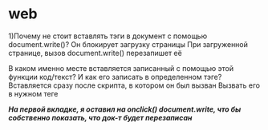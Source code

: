 # web
1)Почему не стоит вставлять тэги в документ с помощью document.write()?
    Он блокирует загрузку страницы
    При загруженной странице, вызов document.write() перезапишет её
    
    
  В каком именно месте вставляется записанный с помощью этой функции
  код/текст? И как его записать в определенном тэге?
    Вставляется сразу после скрипта, в котором он был вызван
    Вызвать его в нужном теге 


***На первой вкладке, я оставил на onclick() document.write, что бы собственно показать, что док-т будет перезаписан***
